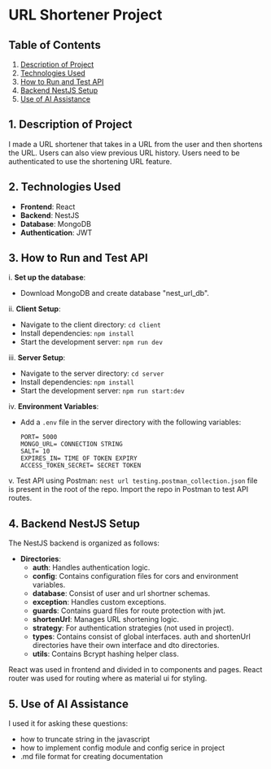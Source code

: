 # URL Shortener Project

## Table of Contents

1. [Description of Project](https://github.com/iamabhas/nest_url_shortener/blob/main/README.md#1-description-of-project)
2. [Technologies Used](https://github.com/iamabhas/nest_url_shortener/blob/main/README.md#2-technologies-used)
3. [How to Run and Test API](https://github.com/iamabhas/nest_url_shortener/blob/main/README.md#3-how-to-run-and-test-api)
4. [Backend NestJS Setup](https://github.com/iamabhas/nest_url_shortener/blob/main/README.md#4-backend-nestjs-setup)
5. [Use of AI Assistance](https://github.com/iamabhas/nest_url_shortener/blob/main/README.md#5-use-of-ai-assistance)

## 1. Description of Project
I made a URL shortener that takes in a URL from the user and then shortens the URL. Users can also view previous URL history. Users need to be authenticated to use the shortening URL feature.

## 2. Technologies Used
- **Frontend**: React
- **Backend**: NestJS
- **Database**: MongoDB
- **Authentication**: JWT

## 3. How to Run and Test API
i. **Set up the database**:
   - Download MongoDB and create database "nest_url_db".

ii. **Client Setup**:
   - Navigate to the client directory: `cd client`
   - Install dependencies: `npm install`
   - Start the development server: `npm run dev`

iii. **Server Setup**:
   - Navigate to the server directory: `cd server`
   - Install dependencies: `npm install`
   - Start the development server: `npm run start:dev`

iv. **Environment Variables**:
   - Add a `.env` file in the server directory with the following variables:

     ```
     PORT= 5000
     MONGO_URL= CONNECTION STRING
     SALT= 10
     EXPIRES_IN= TIME OF TOKEN EXPIRY
     ACCESS_TOKEN_SECRET= SECRET TOKEN
     ```

v. Test API using Postman: `nest url testing.postman_collection.json` file is present in the root of the repo. Import the repo in Postman to test API routes.

## 4. Backend NestJS Setup
The NestJS backend is organized as follows:

- **Directories**:
  - **auth**: Handles authentication logic.
  - **config**: Contains configuration files for cors and environment variables.
  - **database**: Consist of user and url shortner schemas.
  - **exception**: Handles custom exceptions.
  - **guards**: Contains guard files for route protection with jwt.
  - **shortenUrl**: Manages URL shortening logic.
  - **strategy**: For authentication strategies (not used in project).
  - **types**: Contains consist of global interfaces. auth and shortenUrl directories have their own interface and dto directories.
  - **utils**: Contains Bcrypt hashing helper class.

React was used in frontend and divided in to components and pages. React router was used for routing where as material ui for styling.

## 5. Use of AI Assistance
  I used it for asking these questions:
   - how to truncate string in the javascript
   - how to implement config module and config serice in project
   - .md file format for creating documentation

